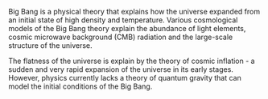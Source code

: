 Big Bang is a physical theory that explains how the universe expanded from an initial state of high density and temperature. Various cosmological models of the Big Bang theory explain the abundance of light elements, cosmic microwave background (CMB) radiation and the large-scale structure of the universe.

The flatness of the universe is explain by the theory of cosmic inflation - a sudden and very rapid expansion of the universe in its early stages. However, physics currently lacks a theory of quantum gravity that can model the initial conditions of the Big Bang.